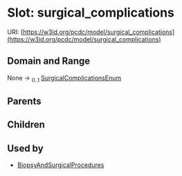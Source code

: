 
# Slot: surgical_complications




URI: [https://w3id.org/pcdc/model/surgical_complications](https://w3id.org/pcdc/model/surgical_complications)


## Domain and Range

None &#8594;  <sub>0..1</sub> [SurgicalComplicationsEnum](SurgicalComplicationsEnum.md)

## Parents


## Children


## Used by

 * [BiopsyAndSurgicalProcedures](BiopsyAndSurgicalProcedures.md)

